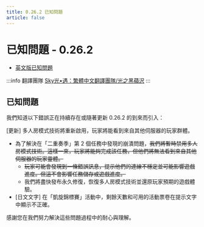 ```yaml
---
title: 0.26.2 已知問題
article: false
---
```

# 已知問題 - 0.26.2

- [英文版已知問題](https://thatgamecompany.helpshift.com/hc/zh-hant/17-sky-children-of-the-light/faq/1336-known-issues-0-26-2/)

:::info 翻譯團隊
[Sky光•遇：繁體中文翻譯團隊/光之黑蘋沢](https://www.facebook.com/thatskygametw)
:::

## 已知問題
我們知道以下錯誤正在持續存在或隨著更新 0.26.2 的到來而引入：

[更新] 多人房模式技術將重新啟用，玩家將能看到來自其他伺服器的玩家群體。

- 為了解決在「二重奏季」第 2 個任務中發現的崩潰問題，~~我們將暫時禁用多人房模式技術。這樣一來，玩家將能夠完成該任務，但他們將無法看到來自其他伺服器的玩家靈體。~~
  - ~~玩家可能會發現到一條錯誤訊息，提示他們的連線不穩定並可能影響遊戲進度。但這不會影響任務儲存或遊戲進度。~~
  - 我們將盡快發布永久修復，恢復多人房模式技術並還原玩家預期的遊戲體驗。
- [日文文字] 在「凱旋錦標賽」活動中，剩餘天數和可用的活動票卷在提示文字中顯示不正確。

感謝您在我們努力解決這些問題過程中的耐心與理解。